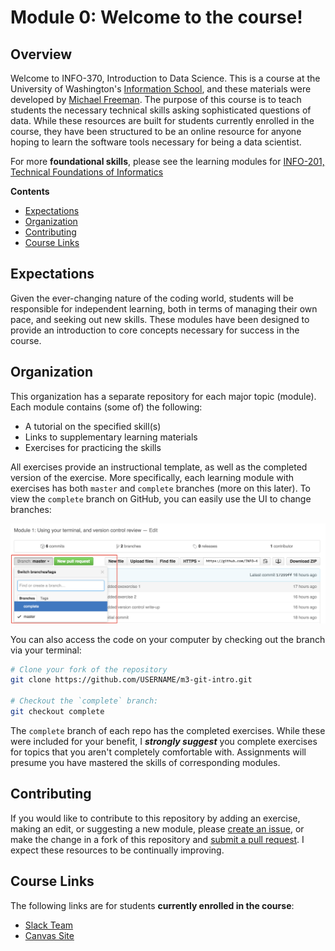 # Module 0: Welcome to the course!

## Overview
Welcome to INFO-370, Introduction to Data Science. This is a course at the University of Washington's [Information School](https://ischool.uw.edu/), and these materials were developed by [Michael Freeman](http://mfviz.com/#/). The purpose of this course is to teach students the necessary technical skills asking sophisticated questions of data. While these resources are built for students currently enrolled in the course, they have been structured to be an online resource for anyone hoping to learn the software tools necessary for being a data scientist.

For more **foundational skills**, please see the learning modules for [INFO-201, Technical Foundations of Informatics](https://github.com/info-201)

<!-- START doctoc generated TOC please keep comment here to allow auto update -->
<!-- DON'T EDIT THIS SECTION, INSTEAD RE-RUN doctoc TO UPDATE -->
**Contents**

- [Expectations](#expectations)
- [Organization](#organization)
- [Contributing](#contributing)
- [Course Links](#course-links)

<!-- END doctoc generated TOC please keep comment here to allow auto update -->

## Expectations
Given the ever-changing nature of the coding world, students will be responsible for independent learning, both in terms of managing their own pace, and seeking out new skills. These modules have been designed to provide an introduction to core concepts necessary for success in the course.


## Organization
This organization has a separate repository for each major topic (module). Each module contains (some of) the following:

- A tutorial on the specified skill(s)
- Links to supplementary learning materials
- Exercises for practicing the skills

All exercises provide an instructional template, as well as the completed version of the exercise. More specifically, each learning module with exercises has both `master` and `complete` branches (more on this later). To view the `complete` branch on GitHub, you can easily use the UI to change branches:

![change-branch](imgs/change-branch.png)

You can also access the code on your computer by checking out the branch via your terminal:

```bash
# Clone your fork of the repository
git clone https://github.com/USERNAME/m3-git-intro.git

# Checkout the `complete` branch:
git checkout complete
```

The `complete` branch of each repo has the completed exercises.  While these were included for your benefit, I **_strongly suggest_** you complete exercises for topics that you aren't completely comfortable with.  Assignments will presume you have mastered the skills of corresponding modules.

## Contributing
If you would like to contribute to this repository by adding an exercise, making an edit, or suggesting a new module, please [create an issue](https://help.github.com/articles/creating-an-issue/), or make the change in a fork of this repository and [submit a pull request](https://help.github.com/articles/using-pull-requests/).  I expect these resources to be continually improving.

## Course Links
The following links are for students **currently enrolled in the course**:

- [Slack Team](https://info-370.slack.com)
- [Canvas Site](https://canvas.uw.edu/courses/1100131/assignments/3535256)
